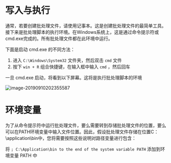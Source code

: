 # 写入与执行

通常，若要创建批处理文件，请使用记事本。这是创建批处理文件的最简单工具。接下来是批处理脚本的执行环境。在Windows系统上，这是通过命令提示符或cmd.exe完成的。所有批处理文件都在此环境中运行。

下面是启动 cmd.exe 的不同方法：

1. 进入 `C:\Windows\System32` 文件夹，然后双击 `cmd` 文件
2. 按下 `win + R` 组合快捷键，在输入框中输入 `cmd` ，然后回车

一旦 cmd.exe 启动，将看到以下屏幕。这将是执行批处理脚本的环境

![image-20190910202355587](/Users/wchya/project/study-record/imgs/image-20190910202355587.png)

# 环境变量

为了从命令提示符中运行批处理文件，要么需要转到存储批处理文件的位置，要么可以在PATH环境变量中输入文件位置。因此，假设批处理文件存储在位置C：\application\bin中，您将需要按照这些说明对路径变量进行包含：

将 `; C:\Application\bin to the end of the system variable PATH` 添加到环境变量 PATH 中
